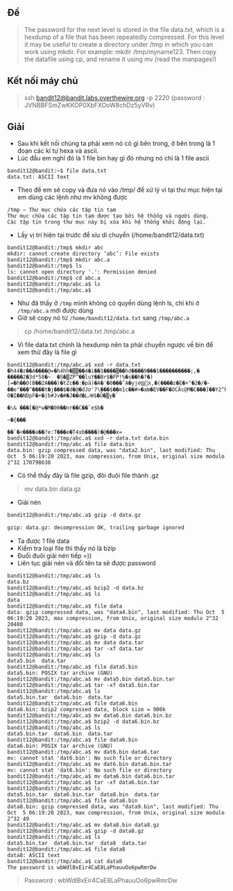 ## Đề 
> The password for the next level is stored in the file data.txt, which is a hexdump of a file that has been repeatedly compressed. For this level it may be useful to create a directory under /tmp in which you can work using mkdir. For example: mkdir /tmp/myname123. Then copy the datafile using cp, and rename it using mv (read the manpages!)
## Kết nối máy chủ 
> ssh bandit12@bandit.labs.overthewire.org -p 2220 (password : JVNBBFSmZwKKOP0XbFXOoW8chDz5yVRv)
## Giải 
- Sau khi kết nối chúng ta phải xem nó có gì bên trong, ở bên trong là 1 đoạn các kí tự hexa và ascii.
- Lúc đầu em nghĩ đó là 1 file bin hay gì đó nhưng nó chỉ là 1 file ascii 
```text
bandit12@bandit:~$ file data.txt
data.txt: ASCII text
```
- Theo đề em sẽ copy và đưa nó vào /tmp/ để xử lý vì tại thư mục hiện tại em dùng các lệnh như mv không được
```text
/tmp – Thư mục chứa các tập tin tạm
Thư mục chứa các tập tin tạm được tạo bởi hệ thống và người dùng.
Các tập tin trong thư mục này bị xóa khi hệ thống khởi động lại.
```
- Lấy vị trí hiện tại trước để xíu di chuyển (/home/bandit12/data.txt)
```text
bandit12@bandit:/tmp$ mkdir abc
mkdir: cannot create directory ‘abc’: File exists
bandit12@bandit:/tmp$ mkdir abc.a
bandit12@bandit:/tmp$ ls
ls: cannot open directory '.': Permission denied
bandit12@bandit:/tmp$ cd abc.a
bandit12@bandit:/tmp/abc.a$ ls
bandit12@bandit:/tmp/abc.a$ 
```
- Như đã thấy ở `/tmp` mình không có quyền dùng lệnh ls, chỉ khi ở `/tmp/abc.a` mới được dùng 
- Giờ sẽ copy nó từ `/home/bandit12/data.txt` sang `/tmp/abc.a`
> cp /home/bandit12/data.txt /tmp/abc.a
- Vì file data.txt chính là hexdump nên ta phải chuyển ngược về bin để xem thử đây là file gì 
```text
bandit12@bandit:/tmp/abc.a$ xxd -r data.txt
�h44�z��A����@=�h4hh�▒▒��4�i��1����▒��hd����9���1����������;,�
�����2�3d*58�~  �S�▒ZP^��luY��Br$�FP!%�s��h�?�)[=�h��O(B��2A���)�tZc��:�pã)�A�ˈ�0���΅A�yjeϢx,�(����z�E�+"�2�/�-��e"���^����t�j���$�d�@�dJơ'7\���$��m1c��#>�aԽ�EV��F�OCӐc@M�C���]��Y2^h8���D=��~      O�I��NDpF�+�|b#Jv�#�J��d�LފW$�Û�▒y�`
                                                                    �\& ���[�@*w�M�0θ��nr��C��`e$b�
                                                                                                   ~�{���
                                                                                                         ��`�<����a��?e:T���e�T4±b����)�@���x=
bandit12@bandit:/tmp/abc.a$ xxd -r data.txt data.bin                                                                                                                                          
bandit12@bandit:/tmp/abc.a$ file data.bin
data.bin: gzip compressed data, was "data2.bin", last modified: Thu Oct  5 06:19:20 2023, max compression, from Unix, original size modulo 2^32 170798638
```
- Có thể thấy đây là file gzip, đôi đuôi file thành .gz
>  mv data.bin data.gz
- Giải nén 
```txt
bandit12@bandit:/tmp/abc.a$ gzip -d data.gz

gzip: data.gz: decompression OK, trailing garbage ignored
```
- Ta được 1 file data
- Kiểm tra loại file thì thấy nó là bzip 
- Đuổi đuôi giải nén tiếp =))
- Liên tục giải nén và đổi tên ta sẽ được password
```text
bandit12@bandit:/tmp/abc.a$ ls
data.bz
bandit12@bandit:/tmp/abc.a$ bzip2 -d data.bz
bandit12@bandit:/tmp/abc.a$ ls
data
bandit12@bandit:/tmp/abc.a$ file data
data: gzip compressed data, was "data4.bin", last modified: Thu Oct  5 06:19:20 2023, max compression, from Unix, original size modulo 2^32 20480
bandit12@bandit:/tmp/abc.a$ mv data data.gz
bandit12@bandit:/tmp/abc.a$ gzip -d data.gz
bandit12@bandit:/tmp/abc.a$ mv data data.tar
bandit12@bandit:/tmp/abc.a$ tar -xf data.tar
bandit12@bandit:/tmp/abc.a$ ls
data5.bin  data.tar
bandit12@bandit:/tmp/abc.a$ file data5.bin
data5.bin: POSIX tar archive (GNU)
bandit12@bandit:/tmp/abc.a$ mv data5.bin data5.bin.tar
bandit12@bandit:/tmp/abc.a$ tar -xf data5.bin.tar
bandit12@bandit:/tmp/abc.a$ ls
data5.bin.tar  data6.bin  data.tar
bandit12@bandit:/tmp/abc.a$ file data6.bin
data6.bin: bzip2 compressed data, block size = 900k
bandit12@bandit:/tmp/abc.a$ mv data6.bin data6.bin.bz
bandit12@bandit:/tmp/abc.a$ bzip2 -d data6.bin.bz
bandit12@bandit:/tmp/abc.a$ ls
data5.bin.tar  data6.bin  data.tar
bandit12@bandit:/tmp/abc.a$ file data6.bin
data6.bin: POSIX tar archive (GNU)
bandit12@bandit:/tmp/abc.a$ mv dat6.bin data6.tar
mv: cannot stat 'dat6.bin': No such file or directory
bandit12@bandit:/tmp/abc.a$ mv dat6.bin data6.bin.tar
mv: cannot stat 'dat6.bin': No such file or directory
bandit12@bandit:/tmp/abc.a$ mv data6.bin data6.bin.tar
bandit12@bandit:/tmp/abc.a$ tar -xf data6.bin.tar
bandit12@bandit:/tmp/abc.a$ ls
data5.bin.tar  data6.bin.tar  data8.bin  data.tar
bandit12@bandit:/tmp/abc.a$ file data8.bin
data8.bin: gzip compressed data, was "data9.bin", last modified: Thu Oct  5 06:19:20 2023, max compression, from Unix, original size modulo 2^32 49
bandit12@bandit:/tmp/abc.a$ mv data8.bin data8.gz
bandit12@bandit:/tmp/abc.a$ gzip -d data8.gz
bandit12@bandit:/tmp/abc.a$ ls
data5.bin.tar  data6.bin.tar  data8  data.tar
bandit12@bandit:/tmp/abc.a$ file data8
data8: ASCII text
bandit12@bandit:/tmp/abc.a$ cat data8
The password is wbWdlBxEir4CaE8LaPhauuOo6pwRmrDw
```
> Password : wbWdlBxEir4CaE8LaPhauuOo6pwRmrDw

